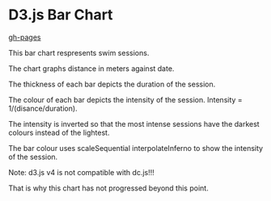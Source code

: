 # D3.js Bar Chart

[gh-pages](http://shanegibney.github.io/D3-Bar-Chart-Swim-Session/)

This bar chart respresents swim sessions.

The chart graphs distance in meters against date.

The thickness of each bar depicts the duration of the session.

The colour of each bar depicts the intensity of the session. Intensity = 1/(disance/duration).

The intensity is inverted so that the most intense sessions have the darkest colours instead of the lightest.

The bar colour uses scaleSequential interpolateInferno to show the intensity of the session.

Note: d3.js v4 is not compatible with dc.js!!!

That is why this chart has not progressed beyond this point.
